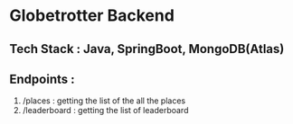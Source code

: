 # Globetrotter Backend
## Tech Stack : Java, SpringBoot, MongoDB(Atlas)

## Endpoints : 
1. /places : getting the list of the all the places
2. /leaderboard : getting the list of leaderboard
